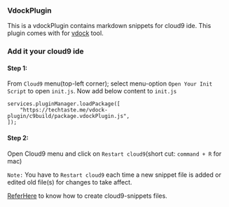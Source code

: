 ### VdockPlugin
This is a vdockPlugin contains markdown snippets for cloud9 ide. This plugin comes with for [vdock](https://github.com/rchari66/vdock) tool.


### Add it your cloud9 ide
#### Step 1:
From `Cloud9` menu(top-left corner); select menu-option `Open Your Init Script` to open `init.js`. Now add below content to `init.js`
```
services.pluginManager.loadPackage([
    "https://techtaste.me/vdock-plugin/c9build/package.vdockPlugin.js",
]);
```
#### Step 2:
Open Cloud9 menu and click on `Restart cloud9`(short cut: `command + R` for mac)

`Note:` You have to `Restart cloud9` each time a new snippet file is added or edited old file(s) for changes to take affect.

[ReferHere](https://cloud9-sdk.readme.io/docs/snippets) to know how to create cloud9-snippets files.
